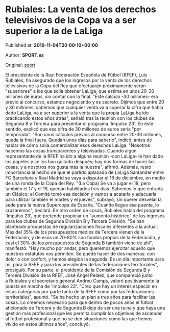 
# Rubiales: La venta de los derechos televisivos de la Copa va a ser superior a la de LaLiga

Published at: **2019-11-04T20:00:10+00:00**

Author: **SPORT.es**

Original: [sport](https://www.sport.es/es/noticias/laliga/rubiales-venta-los-derechos-televisivos-copa-ser-superior-laliga-7714472)

El presidente de la Real Federación Española de Fútbol (RFEF), Luis Rubiales, ha asegurado que los ingresos por la venta de los derechos televisivos de la Copa del Rey que efectuarán próximamente serán "superiores" a los que solía obtener LaLiga, que estima en unos 20-30 millones de euros, sin contar con la final.
"Este cálculo -30 millones- era previo al concurso, estamos negociando y es secreto. Dijimos que entre 20 y 30 millones; sabemos que cualquier venta va a superar la cifra que había dado LaLiga, va a ser superior a la venta que la propia LaLiga ha ido practicando estos años atrás", señaló tras la reunión con los clubes de Segunda B y Tercera para presentar el programa 'Impulso 23'.
En este sentido, explicó que esa cifra de 30 millones de euros sería "por temporada". "Son unos cálculos previos al concurso entre 20-30 millones, queda la final fuera. Quedan unos días para saberlo", indicó, antes de hablar de cómo solía comercializar esos derechos LaLiga. "Nosotros hacemos las cosas transparentes y televisadas. Cuando algún representante de la RFEF ha ido a alguna reunión -con LaLiga- le han dado los papeles y se los han quitado después; hay dos formas de hacer las cosas, y a nosotros nos gusta más la nuestra", afirmó.
Además, restó importancia al hecho de que el partido aplazado de LaLiga Santander entre FC Barcelona y Real Madrid se vaya a disputar el 18 de diciembre, en medio de una ronda de la Copa del Rey. "(La Copa) Se va a jugar el 18, pero también el 17 y el 19, quedan habilitados tres días. Sabemos lo que entraña un Clásico; el Comité tomó esa decisión y vamos a acatarla y adecuarla para utilizar también el martes y el jueves", subrayó, sin querer desvelar la sede para la nueva Supercopa de España. "Cuando llegue ese puente, lo cruzaremos", declaró.
En otro orden de cosas, Rubiales habló del programa 'Impulso 23', que pretende propiciar un "aumento histórico" de los ingresos para los clubes de Segunda División B y Tercera División. "Se han planteado propuestas de regularizaciones fiscales diferentes a la actual. Más del 35% de los presupuestos medios de Tercera vienen de la Federación, y de esos un 70-80% son fondos propios de la Federación, y casi el 30% de los presupuestos de Segunda B también viene de ahí", manifestó.
"Hay mucho por andar, pero queremos ejercitar aquello que nuestros estatutos nos permiten. Se puede hacer de dos maneras: con dolor o con confort, y hemos elegido la segunda. Es un día importante para mí, para la RFEF y para los presidentes de las federaciones territoriales", prosiguió.
Por su parte, el presidente de la Comisión de Segunda B y Tercera División de la RFEF, José Ángel Peláez, que compareció junto a Rubiales y el secretario general Andreu Camps, valoró positivamente la puesta en marcha de 'Impulso 23'. "Creo que hay un interés especial en estas categorías por parte tanto de la RFEF como por las federaciones territoriales", apuntó.
"Se ha hecho un plan a tres años para facilitar las cosas. Lo creemos necesario para que dentro de pocos años el fútbol aficionado de Tercera y de Segunda B deje de ser una ruina y que haya una gestión más profesional que les permita cumplir los objetivos de ascender al fútbol profesional y que no se den situaciones como las que hemos vivido en estos últimos años", concluyó.
